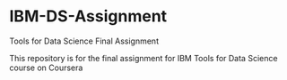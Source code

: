 # IBM-DS-Assignment
Tools for Data Science Final Assignment

This repository is for the final assignment for IBM Tools for Data Science course on Coursera
